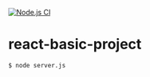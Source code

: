 [![Node.js CI](https://github.com/selim0915/frontend-study/actions/workflows/merge.yml/badge.svg?event=push)](https://github.com/selim0915/frontend-study/actions/workflows/merge.yml)

# react-basic-project

```
$ node server.js
```